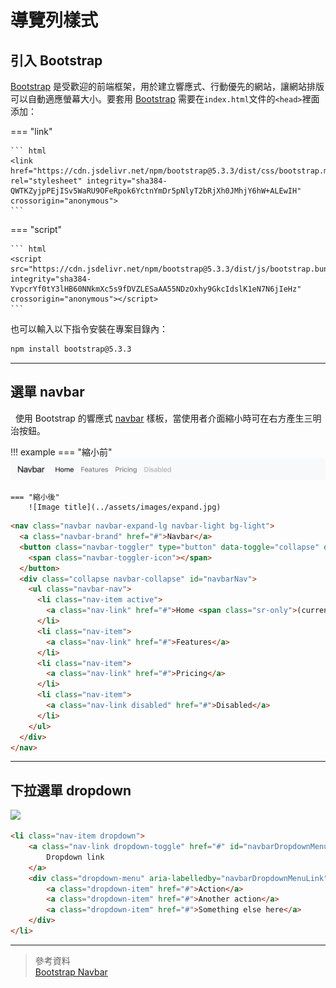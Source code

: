 # 導覽列樣式

## 引入 Bootstrap

[Bootstrap](https://getbootstrap.com) 是受歡迎的前端框架，用於建立響應式、行動優先的網站，讓網站排版可以自動適應螢幕大小。要套用 [Bootstrap](https://getbootstrap.com) 需要在`index.html`文件的`<head>`裡面添加：

=== "link"

    ``` html
    <link href="https://cdn.jsdelivr.net/npm/bootstrap@5.3.3/dist/css/bootstrap.min.css" rel="stylesheet" integrity="sha384-QWTKZyjpPEjISv5WaRU9OFeRpok6YctnYmDr5pNlyT2bRjXh0JMhjY6hW+ALEwIH" crossorigin="anonymous">
    ```

=== "script"

    ``` html
    <script src="https://cdn.jsdelivr.net/npm/bootstrap@5.3.3/dist/js/bootstrap.bundle.min.js" integrity="sha384-YvpcrYf0tY3lHB60NNkmXc5s9fDVZLESaAA55NDzOxhy9GkcIdslK1eN7N6jIeHz" crossorigin="anonymous"></script>
    ```


也可以輸入以下指令安裝在專案目錄內：
```bash
npm install bootstrap@5.3.3
```

---

## 選單 navbar
 
使用 Bootstrap 的響應式 [navbar](https://getbootstrap.com/docs/4.0/components/navbar/) 樣板，當使用者介面縮小時可在右方產生三明治按鈕。

!!! example
    === "縮小前"
        ![Image title](../assets/images/navbar.jpg)

    === "縮小後"
        ![Image title](../assets/images/expand.jpg)




```html
<nav class="navbar navbar-expand-lg navbar-light bg-light">
  <a class="navbar-brand" href="#">Navbar</a>
  <button class="navbar-toggler" type="button" data-toggle="collapse" data-target="#navbarNav" aria-controls="navbarNav" aria-expanded="false" aria-label="Toggle navigation">
    <span class="navbar-toggler-icon"></span>
  </button>
  <div class="collapse navbar-collapse" id="navbarNav">
    <ul class="navbar-nav">
      <li class="nav-item active">
        <a class="nav-link" href="#">Home <span class="sr-only">(current)</span></a>
      </li>
      <li class="nav-item">
        <a class="nav-link" href="#">Features</a>
      </li>
      <li class="nav-item">
        <a class="nav-link" href="#">Pricing</a>
      </li>
      <li class="nav-item">
        <a class="nav-link disabled" href="#">Disabled</a>
      </li>
    </ul>
  </div>
</nav>
```

---

## 下拉選單 dropdown


<img src="/assets/images/dropdown.jpg" width="200"/>

```html
<li class="nav-item dropdown">
    <a class="nav-link dropdown-toggle" href="#" id="navbarDropdownMenuLink" data-toggle="dropdown" aria-haspopup="true" aria-expanded="false">
        Dropdown link
    </a>
    <div class="dropdown-menu" aria-labelledby="navbarDropdownMenuLink">
        <a class="dropdown-item" href="#">Action</a>
        <a class="dropdown-item" href="#">Another action</a>
        <a class="dropdown-item" href="#">Something else here</a>
    </div>
</li>
```

---


> 參考資料  
> [Bootstrap Navbar](https://getbootstrap.com/docs/4.0/components/navbar/)



